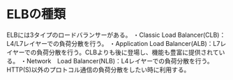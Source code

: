 # ELBの種類
ELBには3タイプのロードバランサーがある。
・Classic Load Balancer(CLB)：L4/L7レイヤーでの負荷分散を行う。
・Application Load Balancer(ALB)：L7レイヤーでの負荷分散を行う。CLBよりも後に登場し、機能も豊富に提供されている。
・Network　Load Balancer(NLB)：L4レイヤーでの負荷分散を行う。HTTP(S)以外のプロトコル通信の負荷分散をしたい時に利用する。

